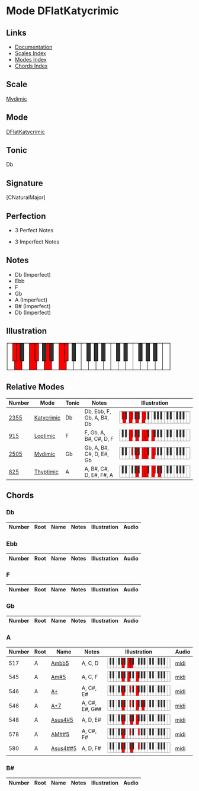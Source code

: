 # Mode DFlatKatycrimic

## Links

- [Documentation](index.md)
- [Scales Index](Scales.md)
- [Modes Index](Modes.md)
- [Chords Index](Chords.md)

## Scale

[Mydimic](ScaleMydimic.md)

## Mode

[DFlatKatycrimic](ModeDFlatKatycrimic.md)

## Tonic

Db

## Signature

[CNaturalMajor]

## Perfection

 - 3 Perfect Notes

 - 3 Imperfect Notes

## Notes

- Db (Imperfect)
- Ebb
- F
- Gb
- A (Imperfect)
- B# (Imperfect)
- Db (Imperfect)

## Illustration

![DFlatKatycrimic](ModeDFlatKatycrimic.png)

## Relative Modes

| Number | Mode | Tonic | Notes | Illustration |
|--------|------|-------|-------|--------------|
| [2355](https://ianring.com/musictheory/scales/2355) | [Katycrimic](ModeKatycrimic.md) | Db | Db, Ebb, F, Gb, A, B#, Db | ![DFlatKatycrimic](ModeDFlatKatycrimic.png) |
| [915](https://ianring.com/musictheory/scales/915) | [Loptimic](ModeLoptimic.md) | F | F, Gb, A, B#, C#, D, F | ![FNaturalLoptimic](ModeFNaturalLoptimic.png) |
| [2505](https://ianring.com/musictheory/scales/2505) | [Mydimic](ModeMydimic.md) | Gb | Gb, A, B#, C#, D, E#, Gb | ![GFlatMydimic](ModeGFlatMydimic.png) |
| [825](https://ianring.com/musictheory/scales/825) | [Thyptimic](ModeThyptimic.md) | A | A, B#, C#, D, E#, F#, A | ![ANaturalThyptimic](ModeANaturalThyptimic.png) |

## Chords

### Db

| Number | Root | Name | Notes | Illustration | Audio |
|--------|------|------|-------|--------------|-------|

### Ebb

| Number | Root | Name | Notes | Illustration | Audio |
|--------|------|------|-------|--------------|-------|

### F

| Number | Root | Name | Notes | Illustration | Audio |
|--------|------|------|-------|--------------|-------|

### Gb

| Number | Root | Name | Notes | Illustration | Audio |
|--------|------|------|-------|--------------|-------|

### A

| Number | Root | Name | Notes | Illustration | Audio |
|--------|------|------|-------|--------------|-------|
| 517 | A | [Ambb5](ChordANaturalMinorDoubleFlatFifth.md) | A, C, D | ![Ambb5](ChordANaturalMinorDoubleFlatFifthRootPosition.png) | [midi](ChordANaturalMinorDoubleFlatFifthRootPosition.mid) |
| 545 | A | [Am#5](ChordANaturalMinorSharpFifth.md) | A, C, F | ![Am#5](ChordANaturalMinorSharpFifthRootPosition.png) | [midi](ChordANaturalMinorSharpFifthRootPosition.mid) |
| 546 | A | [A+](ChordANaturalAugmented.md) | A, C#, E# | ![A+](ChordANaturalAugmentedRootPosition.png) | [midi](ChordANaturalAugmentedRootPosition.mid) |
| 546 | A | [A+7](ChordANaturalAugmentedAugmentedSeventh.md) | A, C#, E#, G## | ![A+7](ChordANaturalAugmentedAugmentedSeventhRootPosition.png) | [midi](ChordANaturalAugmentedAugmentedSeventhRootPosition.mid) |
| 548 | A | [Asus4#5](ChordANaturalSuspendedFourthSharpFifth.md) | A, D, E# | ![Asus4#5](ChordANaturalSuspendedFourthSharpFifthRootPosition.png) | [midi](ChordANaturalSuspendedFourthSharpFifthRootPosition.mid) |
| 578 | A | [AM##5](ChordANaturalMajorDoubleSharpFifth.md) | A, C#, F# | ![AM##5](ChordANaturalMajorDoubleSharpFifthRootPosition.png) | [midi](ChordANaturalMajorDoubleSharpFifthRootPosition.mid) |
| 580 | A | [Asus4##5](ChordANaturalSuspendedFourthDoubleSharpFifth.md) | A, D, F# | ![Asus4##5](ChordANaturalSuspendedFourthDoubleSharpFifthRootPosition.png) | [midi](ChordANaturalSuspendedFourthDoubleSharpFifthRootPosition.mid) |

### B#

| Number | Root | Name | Notes | Illustration | Audio |
|--------|------|------|-------|--------------|-------|

